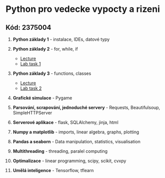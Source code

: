 # Python pro vedecke vypocty a rizeni 
## Kód: 2375004

1. **Python základy 1** - instalace, IDEs, datové typy

1. **Python základy 2** - for, while, if

   - [Lecture](courses/Basics-program_flow_and_functions.ipynb)
   - [Lab task 1](tasks/CZ_Ceasarova_sifra_sifrovani.ipynb)

1. **Python základy 3** - functions, classes

   - [Lecture](courses/Basics-functions_and_classes.ipynb)
   - [Lab task 2](tasks/CZ_simulace-kamen_nuzky_papir.ipynb)

1. **Grafické simulace** - Pygame

1. **Parsování, scrapování, jednoduché servery** - Requests, Beautifulsoup, SimpleHTTPServer

1. **Serverové aplikace** - flask, SQLAlchemy, jinja, html

1. **Numpy a matplotlib** - imports, linear algebra, graphs, plotting

1. **Pandas a seaborn** - Data manipulation, statistics, visualisation

1. **Multithreading** - threading, paralel computing

1. **Optimalizace** - linear programming, scipy, scikit, cvxpy

1. **Umělá inteligence** - Tensorflow, tflearn

